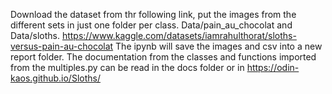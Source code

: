Download the dataset from thr following link, put the images from the different sets in just one folder per class. Data/pain_au_chocolat and Data/sloths.
https://www.kaggle.com/datasets/iamrahulthorat/sloths-versus-pain-au-chocolat
The ipynb will save the images and csv into a new report folder.
The documentation from the classes and functions imported from the multiples.py can be read in the docs folder or in https://odin-kaos.github.io/Sloths/

